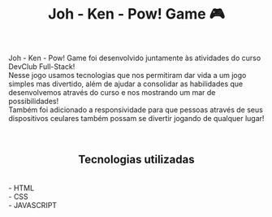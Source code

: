 <h1 align = center> Joh - Ken - Pow! Game 🎮</h1>
<br>
<p> Joh - Ken - Pow! Game foi desenvolvido juntamente às atividades do curso DevClub Full-Stack! <br>
Nesse jogo usamos tecnologias que nos permitiram dar vida a um jogo simples mas divertido, além de ajudar a consolidar as habilidades que desenvolvemos através do curso e nos mostrando um mar de possibilidades! <br>
Também foi adicionado a responsividade para que pessoas através de seus dispositivos ceulares também possam se divertir jogando de qualquer lugar!
</p>
<br>
<h2 align = center> Tecnologias utilizadas </h2>
<br>
- HTML
<br>
- CSS
<br>
- JAVASCRIPT
<br>
